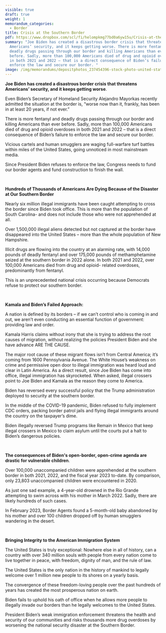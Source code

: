 ```yaml
---
visible: true
draft: true
weight: 1
memorandum_categories:
  - Border
title: Crisis at the Southern Border
pdf: https://www.dropbox.com/scl/fi/helompkmg77bd0a6yw15u/Crisis-at-the-Southern-Border.docx.pdf?rlkey=vzvg1q0kuqi43xlxuoyz20gsq&dl=0
summary: "Joe Biden has created a disastrous border crisis that threatens
  Americans’ security, and it keeps getting worse. There is more fentanyl and
  deadly drugs passing through our border and killing Americans than ever
  before. Sadly, more than 100,000 Americans died of drug and opioid overdoses
  in both 2021 and 2022 – that is a direct consequence of Biden’s failure to
  enforce the law and secure our border. "
image: /img/memorandums/depositphotos_237454396-stock-photo-united-states-border-wall-american.jpg
---
```

**Joe Biden has created a disastrous border crisis that threatens Americans’ security, and it keeps getting worse**. 

Even Biden’s Secretary of Homeland Security Alejandro Mayorkas recently admitted the situation at the border is, “worse now than it, frankly, has been in at least 20 years, if not ever.”

There is more fentanyl and deadly drugs passing through our border and killing Americans than ever before. Sadly, more than 100,000 Americans died of drug and opioid overdoses in both 2021 and 2022 – that is a direct consequence of Biden’s failure to enforce the law and secure our border. 

Vicious cartels and human smugglers are waging full-warfare turf battles within miles of the United States, going unnoticed in most mainstream media.

Since President Biden refuses to enforce the law, Congress needs to fund our border agents and fund construction to finish the wall. 

 

**Hundreds of Thousands of Americans Are Dying Because of the Disaster at Our Southern Border** 

Nearly six million illegal immigrants have been caught attempting to cross the border since Biden took office. This is more than the population of South Carolina- and does not include those who were not apprehended at all.

Over 1,500,000 illegal aliens detected but not captured at the border have disappeared into the United States – more than the whole population of New Hampshire. 

Illicit drugs are flowing into the country at an alarming rate, with 14,000 pounds of deadly fentanyl and over 175,000 pounds of methamphetamine seized at the southern border in 2022 alone. In both 2021 and 2022, over 100,000 Americans died from drug and opioid- related overdoses, predominantly from fentanyl.

This is an unprecedented national crisis occurring because Democrats refuse to protect our southern border. 

 

**Kamala and Biden’s Failed Approach:** 

A nation is defined by its borders – if we can’t control who is coming in and out, we aren’t even conducting an essential function of government: providing law and order.

Kamala Harris claims without irony that she is trying to address the root causes of migration, without realizing the policies President Biden and she have advance ARE THE CAUSE. 

The major root cause of these migrant flows isn’t from Central America; it’s coming from 1600 Pennsylvania Avenue. The White House’s weakness on crime and permissive open door to illegal immigration was heard loud and clear in Latin America. As a direct result, since Joe Biden has come into office, illegal immigration has skyrocketed. When asked, illegal crossers point to Joe Biden and Kamala as the reason they come to America. 

Biden has reversed every successful policy that the Trump administration deployed to security at the southern border.

In the middle of the COVID-19 pandemic, Biden refused to fully implement CDC orders, packing border patrol jails and flying illegal immigrants around the country on the taxpayer’s dime. 

Biden illegally reversed Trump programs like Remain in Mexico that keep illegal crossers in Mexico to claim asylum until the courts put a halt to Biden’s dangerous policies.

 

**The consequences of Biden's open-border, open-crime agenda are drastic for vulnerable children**. 

Over 100,000 unaccompanied children were apprehended at the southern border in both 2021, 2022, and the fiscal year 2023 to-date. By comparison, only 23,803 unaccompanied children were encountered in 2020.

As just one sad example, a 4-year-old drowned in the Rio Grande attempting to swim across with his mother in March 2022. Sadly, there are likely hundreds of such cases.

In February 2023, Border Agents found a 5-month-old baby abandoned by his mother and over 100 children dropped off by human smugglers wandering in the desert. 

 

**Bringing Integrity to the American Immigration System** 

The United States is truly exceptional: Nowhere else in all of history, can a country with over 340 million souls with people from every nation come to live together in peace, with freedom, dignity of man, and the rule of law.

The United States is the only nation in the history of mankind to legally welcome over 1 million new people to its shores on a yearly basis. 

The convergence of these freedom-loving people over the past hundreds of years has created the most prosperous nation on earth.

Biden fails to uphold his oath of office when he allows more people to illegally invade our borders than he legally welcomes to the United States. 

President Biden’s weak immigration enforcement threatens the health and security of our communities and risks thousands more drug overdoses by worsening the national security disaster at the Southern Border.